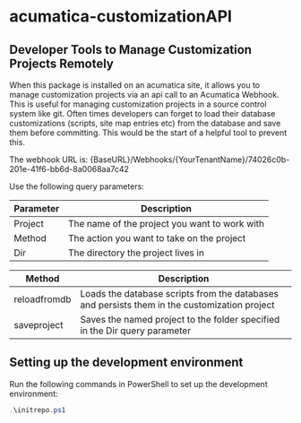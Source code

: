 # acumatica-customizationAPI
## Developer Tools to Manage Customization Projects Remotely

When this package is installed on an acumatica site, it allows you to manage customization projects via an api call to an Acumatica Webhook.
This is useful for managing customization projects in a source control system like git. Often times developers can forget to load their database customizations (scripts, site map entries etc)
from the database and save them before committing. This would be the start of a helpful tool to prevent this.

The webhook URL is: {BaseURL}/Webhooks/{YourTenantName}/74026c0b-201e-41f6-bb6d-8a0068aa7c42

Use the following query parameters:

| Parameter | Description                 |
|-----------|-----------------------------|
| Project   | The name of the project you want to work with |
| Method    | The action you want to take on the project    |
| Dir       | The directory the project lives in |

| Method | Description |
|--------|-------------|
| reloadfromdb | Loads the database scripts from the databases and persists them in the customization project |
| saveproject | Saves the named project to the folder specified in the Dir query parameter | 



## Setting up the development environment
Run the following commands in PowerShell to set up the development environment:

```powershell
.\initrepo.ps1
```
